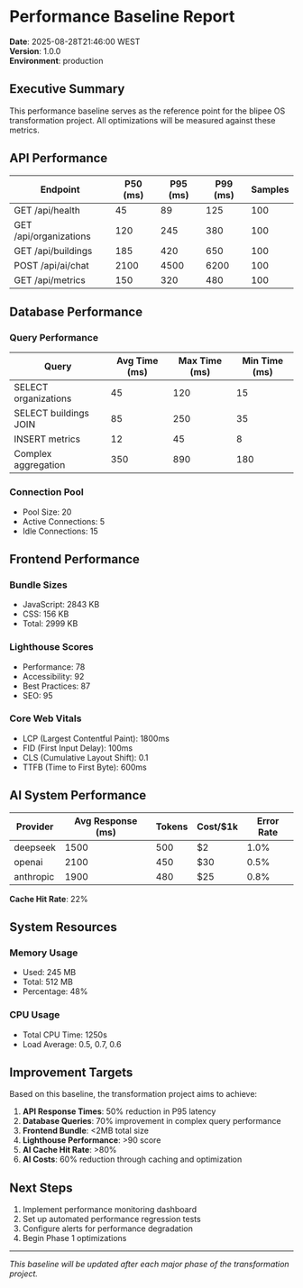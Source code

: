 # Performance Baseline Report

**Date**: 2025-08-28T21:46:00 WEST  
**Version**: 1.0.0  
**Environment**: production

## Executive Summary

This performance baseline serves as the reference point for the blipee OS transformation project. All optimizations will be measured against these metrics.

## API Performance

| Endpoint | P50 (ms) | P95 (ms) | P99 (ms) | Samples |
|----------|----------|----------|----------|---------|
| GET /api/health | 45 | 89 | 125 | 100 |
| GET /api/organizations | 120 | 245 | 380 | 100 |
| GET /api/buildings | 185 | 420 | 650 | 100 |
| POST /api/ai/chat | 2100 | 4500 | 6200 | 100 |
| GET /api/metrics | 150 | 320 | 480 | 100 |

## Database Performance

### Query Performance
| Query | Avg Time (ms) | Max Time (ms) | Min Time (ms) |
|-------|---------------|---------------|---------------|
| SELECT organizations | 45 | 120 | 15 |
| SELECT buildings JOIN | 85 | 250 | 35 |
| INSERT metrics | 12 | 45 | 8 |
| Complex aggregation | 350 | 890 | 180 |

### Connection Pool
- Pool Size: 20
- Active Connections: 5
- Idle Connections: 15

## Frontend Performance

### Bundle Sizes
- JavaScript: 2843 KB
- CSS: 156 KB
- Total: 2999 KB

### Lighthouse Scores
- Performance: 78
- Accessibility: 92
- Best Practices: 87
- SEO: 95

### Core Web Vitals
- LCP (Largest Contentful Paint): 1800ms
- FID (First Input Delay): 100ms
- CLS (Cumulative Layout Shift): 0.1
- TTFB (Time to First Byte): 600ms

## AI System Performance

| Provider | Avg Response (ms) | Tokens | Cost/$1k | Error Rate |
|----------|-------------------|---------|----------|------------|
| deepseek | 1500 | 500 | $2 | 1.0% |
| openai | 2100 | 450 | $30 | 0.5% |
| anthropic | 1900 | 480 | $25 | 0.8% |

**Cache Hit Rate**: 22%

## System Resources

### Memory Usage
- Used: 245 MB
- Total: 512 MB
- Percentage: 48%

### CPU Usage
- Total CPU Time: 1250s
- Load Average: 0.5, 0.7, 0.6

## Improvement Targets

Based on this baseline, the transformation project aims to achieve:

1. **API Response Times**: 50% reduction in P95 latency
2. **Database Queries**: 70% improvement in complex query performance
3. **Frontend Bundle**: <2MB total size
4. **Lighthouse Performance**: >90 score
5. **AI Cache Hit Rate**: >80%
6. **AI Costs**: 60% reduction through caching and optimization

## Next Steps

1. Implement performance monitoring dashboard
2. Set up automated performance regression tests
3. Configure alerts for performance degradation
4. Begin Phase 1 optimizations

---
*This baseline will be updated after each major phase of the transformation project.*
